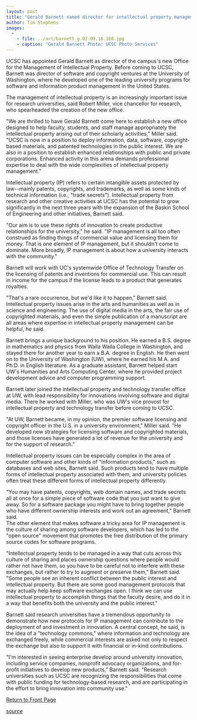 ```yaml
---
layout: post
title: "Gerald Barnett named director for intellectual property management"
author: Tim Stephens
images:
  -
    - file: ../art/barnett_g.02-09.16.160.jpg
    - caption: "Gerald Barnett Photo: UCSC Photo Services"
---
```


UCSC has appointed Gerald Barnett as director of the campus's new Office for the Management of Intellectual Property. Before coming to UCSC, Barnett was director of software and copyright ventures at the University of Washington, where he developed one of the leading university programs for software and information product management in the United States.

The management of intellectual property is an increasingly important issue for research universities, said Robert Miller, vice chancellor for research, who spearheaded the creation of the new office.

"We are thrilled to have Gerald Barnett come here to establish a new office designed to help faculty, students, and staff manage appropriately the intellectual property arising out of their scholarly activities," Miller said. "UCSC is now in a position to deploy information, data, software, copyright-based materials, and patented technologies in the public interest. We are also in a position to establish enhanced relationships with public and private corporations. Enhanced activity in this arena demands professional expertise to deal with the wide complexities of intellectual property management."

Intellectual property (IP) refers to certain intangible assets protected by law--mainly patents, copyrights, and trademarks, as well as some kinds of technical information (i.e., "trade secrets"). Intellectual property from research and other creative activities at UCSC has the potential to grow significantly in the next three years with the expansion of the Baskin School of Engineering and other initiatives, Barnett said.

"Our aim is to use these rights of innovation to create productive relationships for the university," he said. "IP management is all too often construed as finding things of commercial value and licensing them for money. That is one element of IP management, but it shouldn't come to dominate. More broadly, IP management is about how a university interacts with the community."

Barnett will work with UC's systemwide Office of Technology Transfer on the licensing of patents and inventions for commercial use. This can result in income for the campus if the license leads to a product that generates royalties.

"That's a rare occurrence, but we'd like it to happen," Barnett said.   
Intellectual property issues arise in the arts and humanities as well as in science and engineering. The use of digital media in the arts, the fair use of copyrighted materials, and even the simple publication of a manuscript are all areas where expertise in intellectual property management can be helpful, he said.

Barnett brings a unique background to his position. He earned a B.S. degree in mathematics and physics from Walla Walla College in Washington, and stayed there for another year to earn a B.A. degree in English. He then went on to the University of Washington (UW), where he earned his M.A. and Ph.D. in English literature. As a graduate assistant, Barnett helped start UW's Humanities and Arts Computing Center, where he provided project development advice and computer programming support.

Barnett later joined the intellectual property and technology transfer office at UW, with lead responsibility for innovations involving software and digital media. There he worked with Miller, who was UW's vice provost for intellectual property and technology transfer before coming to UCSC.

"At UW, Barnett became, in my opinion, the premier software licensing and copyright officer in the U.S. in a university environment," Miller said. "He developed new strategies for licensing software and copyrighted materials, and those licenses have generated a lot of revenue for the university and for the support of research."

Intellectual property issues can be especially complex in the area of computer software and other kinds of "information products," such as databases and web sites, Barnett said. Such products tend to have multiple forms of intellectual property associated with them, and university policies often treat these different forms of intellectual property differently.

"You may have patents, copyrights, web domain names, and trade secrets all at once for a simple piece of software code that you just want to give away. So for a software package you might have to bring together people who have different ownership interests and work out an agreement," Barnett said.   
The other element that makes software a tricky area for IP management is the culture of sharing among software developers, which has led to the "open source" movement that promotes the free distribution of the primary source codes for software programs.

"Intellectual property tends to be managed in a way that cuts across this culture of sharing and places ownership questions where people would rather not have them, so you have to be careful not to interfere with these exchanges, but rather to try to augment or preserve them," Barnett said. "Some people see an inherent conflict between the public interest and intellectual property. But there are some good management protocols that may actually help keep software exchanges open. I think we can use intellectual property to accomplish things that the faculty desire, and do it in a way that benefits both the university and the public interest."

Barnett said research universities have a tremendous opportunity to demonstrate how new protocols for IP management can contribute to the deployment of and investment in innovation. A central concept, he said, is the idea of a "technology commons," where information and technology are exchanged freely, while commercial interests are asked not only to respect the exchange but also to support it with financial or in-kind contributions.

"I'm interested in seeing enterprise develop around university innovation, including service companies, nonprofit advocacy organizations, and for-profit initiatives to develop new products," Barnett said. "Research universities such as UCSC are recognizing the responsibilities that come with public funding for technology-based research, and are participating in the effort to bring innovation into community use."  
  

[Return to Front Page][1]

[1]: http://currents.ucsc.edu/

[source](http://www1.ucsc.edu/currents/02-03/09-16/barnett.html "Permalink to barnett")
